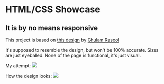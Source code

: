 # HTML/CSS Showcase

## It is by no means responsive

This project is based on [this design](https://dribbble.com/shots/23556347-Tutorial-Dashboard-design) by [Ghulam Rasool](https://www.linkedin.com/in/ghulam-rasool-22848644/)

It's supposed to resemble the design, but won't be 100% accurate. Sizes are just eyeballed. None of the page is functional, it's just visual.

My attempt:
![](https://raw.githubusercontent.com/rondK-H01/task-1/main/assets/my-attempt.jpg)

How the design looks:
![](https://cdn.dribbble.com/userupload/12803138/file/original-f49bc6e4ac2766c95ff3e10c282e38d8.jpg)
